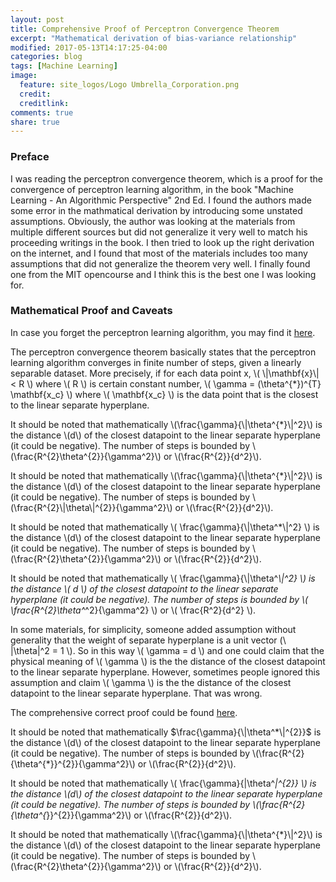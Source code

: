 ```yaml
---
layout: post
title: Comprehensive Proof of Perceptron Convergence Theorem
excerpt: "Mathematical derivation of bias-variance relationship"
modified: 2017-05-13T14:17:25-04:00
categories: blog
tags: [Machine Learning]
image:
  feature: site_logos/Logo Umbrella_Corporation.png
  credit: 
  creditlink: 
comments: true
share: true
---
```


### Preface

I was reading the perceptron convergence theorem, which is a proof for the convergence of perceptron learning algorithm, in the book "Machine Learning - An Algorithmic Perspective" 2nd Ed. I found the authors made some error in the mathmatical derivation by introducing some unstated assumptions. Obviously, the author was looking at the materials from multiple different sources but did not generalize it very well to match his proceeding writings in the book. I then tried to look up the right derivation on the internet, and I found that most of the materials includes too many assumptions that did not generalize the theorem very well. I finally found one from the MIT opencourse and I think this is the best one I was looking for.

### Mathematical Proof and Caveats

In case you forget the perceptron learning algorithm, you may find it [here](/downloads/blog/2017-05-15-Perceptron-Convergence-Theorem/perceptron_learning_algorithm.pdf).

The perceptron convergence theorem basically states that the perceptron learning algorithm converges in finite number of steps, given a linearly separable dataset. More precisely, if for each data point x, \\( \\|\mathbf{x}\\| < R \\) where \\( R \\) is certain constant number,  \\( \gamma = (\theta^{*})^{T} \mathbf{x_c} \\) where \\( \mathbf{x_c} \\) is the data point that is the closest to the linear separate hyperplane. 

It should be noted that mathematically \\(\frac{\gamma}{\\|\theta^{*}\\|^2}\\) is the distance \\(d\\) of the closest datapoint to the linear separate hyperplane (it could be negative). The number of steps is bounded by \\(\frac{R^{2}\theta^{2}}{\gamma^2}\\) or \\(\frac{R^{2}}{d^2}\\).

It should be noted that mathematically \\(\frac{\gamma}{\\|\theta^{*}\\|^2}\\) is the distance \\(d\\) of the closest datapoint to the linear separate hyperplane (it could be negative). The number of steps is bounded by \\(\frac{R^{2}\\|\theta\\|^{2}}{\gamma^2}\\) or \\(\frac{R^{2}}{d^2}\\).

It should be noted that mathematically \\( \frac{\gamma}{\\|\theta^*\\|^2} \\) is the distance \\(d\\) of the closest datapoint to the linear separate hyperplane (it could be negative). The number of steps is bounded by \\(\frac{R^{2}\theta^{2}}{\gamma^2}\\) or \\(\frac{R^{2}}{d^2}\\).

It should be noted that mathematically \\( \frac{\gamma}{\\|\theta^*\\|^2} \\) is the distance \\( d \\) of the closest datapoint to the linear separate hyperplane (it could be negative). The number of steps is bounded by \\( \frac{R^{2}\theta^*^2}{\gamma^2} \\) or \\( \frac{R^2}{d^2} \\).





In some materials, for simplicity, someone added assumption without generality that the weight of separate hyperplane is a unit vector (\\ \|\theta\|^2 = 1 \\). So in this way \\( \gamma = d \\) and one could claim that the physical meaning of \\( \gamma \\) is the the distance of the closest datapoint to the linear separate hyperplane. However, sometimes people ignored this assumption and claim \\( \gamma \\) is the the distance of the closest datapoint to the linear separate hyperplane. That was wrong.

The comprehensive correct proof could be found [here](/downloads/blog/2017-05-15-Perceptron-Convergence-Theorem/perceptron_convergence_theorem.pdf).


It should be noted that mathematically $\frac{\gamma}{\|\theta^*\|^{2}}$ is the distance \\(d\\) of the closest datapoint to the linear separate hyperplane (it could be negative). The number of steps is bounded by \\(\frac{R^{2}{\theta^{*}}^{2}}{\gamma^2}\\) or \\(\frac{R^{2}}{d^2}\\).

It should be noted that mathematically \\( \frac{\gamma}{\|\theta^*\|^{2}} \\) is the distance \\(d\\) of the closest datapoint to the linear separate hyperplane (it could be negative). The number of steps is bounded by \\(\frac{R^{2}{\theta^{*}}^{2}}{\gamma^2}\\) or \\(\frac{R^{2}}{d^2}\\).

It should be noted that mathematically \\(\frac{\gamma}{\\|\theta^{*}\\|^2}\\) is the distance \\(d\\) of the closest datapoint to the linear separate hyperplane (it could be negative). The number of steps is bounded by \\(\frac{R^{2}\theta^{2}}{\gamma^2}\\) or \\(\frac{R^{2}}{d^2}\\).